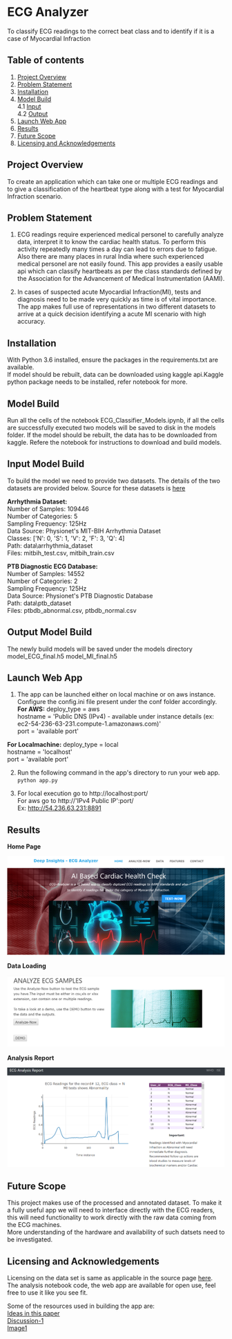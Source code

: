 # ECG Analyzer
To classify ECG readings to the correct beat class and to identify if it is a case of Myocardial Infraction

## Table of contents
1. [Project Overview](#project-overview)
2. [Problem Statement](#problem-statement)
3. [Installation](#installation)
4. [Model Build](#model-build)<br>
   4.1 [Input](#input-model-build)<br>
   4.2 [Output](#output-model-build)<br>
5. [Launch Web App](#launch-web-app)
6. [Results](#results)
7. [Future Scope](#future-scope)
8. [Licensing and Acknowledgements](#licensing-and-acknowledgements)
## Project Overview
To create an application which can take one or multiple ECG readings and to give a classification of the heartbeat type along with a test for Myocardial Infraction scenario.

## Problem Statement
1. ECG readings require experienced medical personel to carefully analyze data, interpret it to know the cardiac health status. To perform this activity repeatedly many times a day can lead to errors due to fatigue.
Also there are many places in rural India where such experienced medical personel are not easily found.
This app provides a easily usable api which can classify heartbeats as per the class standards defined by the Association for the Advancement of Medical Instrumentation (AAMI).

2. In cases of suspected acute Myocardial Infraction(MI), tests and diagnosis need to be made very quickly as time is of vital importance. The app makes full use of representations in two different datasets to arrive at a quick decision identifying a acute MI scenario with high accuracy.

## Installation
With Python 3.6 installed, ensure the packages in the requirements.txt are available.<br>
If model should be rebuilt, data can be downloaded using kaggle api.Kaggle python package needs to be installed, refer notebook for more.

## Model Build
Run all the cells of the notebook ECG_Classifier_Models.ipynb, if all the cells are successfully executed two models will be saved to disk in the models folder.
If the model should be rebuilt, the data has to be downloaded from kaggle. Refere the notebook for instructions to download and build models.

## Input Model Build
To build the model we need to provide two datasets. The details of the two datasets are provided below.
Source for these datasets is [here](https://www.kaggle.com/shayanfazeli/heartbeat)

__Arrhythmia Dataset:__<br>
Number of Samples: 109446<br>
Number of Categories: 5<br>
Sampling Frequency: 125Hz<br>
Data Source: Physionet's MIT-BIH Arrhythmia Dataset<br>
Classes: ['N': 0, 'S': 1, 'V': 2, 'F': 3, 'Q': 4]<br>
Path: data\arrhythmia_dataset<br>
Files: mitbih_test.csv, mitbih_train.csv<br>

__PTB Diagnostic ECG Database:__<br>
Number of Samples: 14552<br>
Number of Categories: 2<br>
Sampling Frequency: 125Hz<br>
Data Source: Physionet's PTB Diagnostic Database<br>
Path: data\ptb_dataset<br>
Files: ptbdb_abnormal.csv, ptbdb_normal.csv<br>


## Output Model Build
The newly build models will be saved under the models directory
model_ECG_final.h5
model_MI_final.h5

## Launch Web App
1. The app can be launched either on local machine or on aws instance. Configure the config.ini file present under the conf folder  accordingly.<br>
  __For AWS:__
  deploy_type = aws<br>
  hostname = 'Public DNS (IPv4) - available under instance details (ex: ec2-54-236-63-231.compute-1.amazonaws.com)'<br>
  port = 'available port'
  
  __For Localmachine:__
  deploy_type = local<br>
  hostname = 'localhost'<br>
  port = 'available port'
  
2. Run the following command in the app's directory to run your web app.
    `python app.py`

3. For local execution go to http://localhost:port/<br>
   For aws go to http://'IPv4 Public IP':port/ <br>
   Ex: http://54.236.63.231:8891

## Results

__Home Page__
<br>

![](https://github.com/jinujayan/Capstone_ECGAnalyzer/blob/master/images/webapp_home.png)

__Data Loading__
<br>

![](https://github.com/jinujayan/Capstone_ECGAnalyzer/blob/master/images/upload_data.png)

__Analysis Report__
<br>

![](https://github.com/jinujayan/Capstone_ECGAnalyzer/blob/master/images/results.png)

## Future Scope
This project makes use of the processed and annotated dataset. To make it a fully useful app we will need to interface directly with the ECG readers, this will need functionality to work directly with the raw data coming from the ECG machines.<br>
More understanding of the hardware and availability of such datsets need to be investigated.

## Licensing and Acknowledgements
Licensing on the data set is same as applicable in the source page [here](https://www.kaggle.com/shayanfazeli/heartbeat).
The analysis notebook code, the web app are available for open use, feel free to use it like you see fit.

Some of the resources used in building the app are:<br>
[Ideas in this paper](https://arxiv.org/abs/1805.00794)<br>
[Discussion-1](https://www.sciencedirect.com/science/article/pii/S0169260715003314)<br>
[Image1](https://www.idigitalhealth.com/news/e-tattoo-ecg-scg-readings-app)<br>

